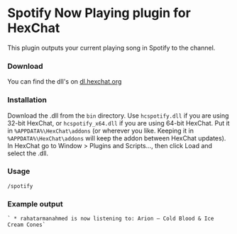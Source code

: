 Spotify Now Playing plugin for HexChat
======================================

This plugin outputs your current playing song in Spotify to the channel.

### Download
You can find the dll's on [dl.hexchat.org](http://dl.hexchat.org/addons/)

### Installation
Download the .dll from the `bin` directory. Use `hcspotify.dll` if you are using 32-bit HexChat, or `hcspotify_x64.dll` if you are using 64-bit HexChat. Put it in `%APPDATA%\HexChat\addons` (or wherever you like. Keeping it in `%APPDATA%\HexChat\addons` will keep the addon between HexChat updates). In HexChat go to Window > Plugins and Scripts..., then click Load and select the .dll.

### Usage
`/spotify`

### Example output
    ` * rahatarmanahmed is now listening to: Arion – Cold Blood & Ice Cream Cones`
